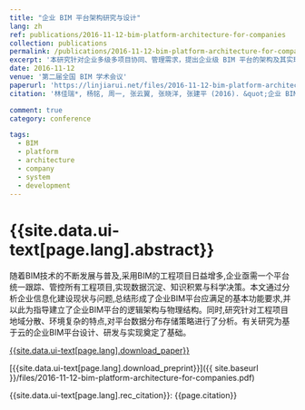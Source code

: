 ```yaml
---
title: "企业 BIM 平台架构研究与设计"
lang: zh
ref: publications/2016-11-12-bim-platform-architecture-for-companies
collection: publications
permalink: /publications/2016-11-12-bim-platform-architecture-for-companies
excerpt: '本研究针对企业多级多项目协同、管理需求，提出企业级 BIM 平台的架构及其实现方法'
date: 2016-11-12
venue: '第二届全国 BIM 学术会议'
paperurl: 'https://linjiarui.net/files/2016-11-12-bim-platform-architecture-for-companies.pdf'
citation: '林佳瑞*, 杨铭, 周一, 张云翼, 张晓洋, 张建平 (2016). &quot;企业 BIM 平台架构研究与设计&quot; <i>第二届全国 BIM 学术会议论文集</i>. 195-199. 中国建筑工业出版社. 中国, 广州.'

comment: true
category: conference

tags: 
  - BIM
  - platform
  - architecture
  - company
  - system
  - development
---
```



{{site.data.ui-text[page.lang].abstract}}
====

随着BIM技术的不断发展与普及,采用BIM的工程项目日益增多,企业亟需一个平台统一跟踪、管控所有工程项目,实现数据沉淀、知识积累与科学决策。本文通过分析企业信息化建设现状与问题,总结形成了企业BIM平台应满足的基本功能要求,并以此为指导建立了企业BIM平台的逻辑架构与物理结构。同时,研究针对工程项目地域分散、环境复杂的特点,对平台数据分布存储策略进行了分析。有关研究为基于云的企业BIM平台设计、研发与实现奠定了基础。

[{{site.data.ui-text[page.lang].download_paper}}](http://kns.cnki.net/KCMS/detail/detail.aspx?dbcode=CPFD&dbname=CPFDLAST2016&filename=JGCB201611001035&v=MTI1NDNSTHlySWJMRzRIOWZOcm85Rlplc01DUk5LdWhkaG5qOThUbmpxcXhkRWVNT1VLcmlmWnU5dkh5bmxVNzNKSkZv)

[{{site.data.ui-text[page.lang].download_preprint}}]({{ site.baseurl }}/files/2016-11-12-bim-platform-architecture-for-companies.pdf)

{{site.data.ui-text[page.lang].rec_citation}}: {{page.citation}}